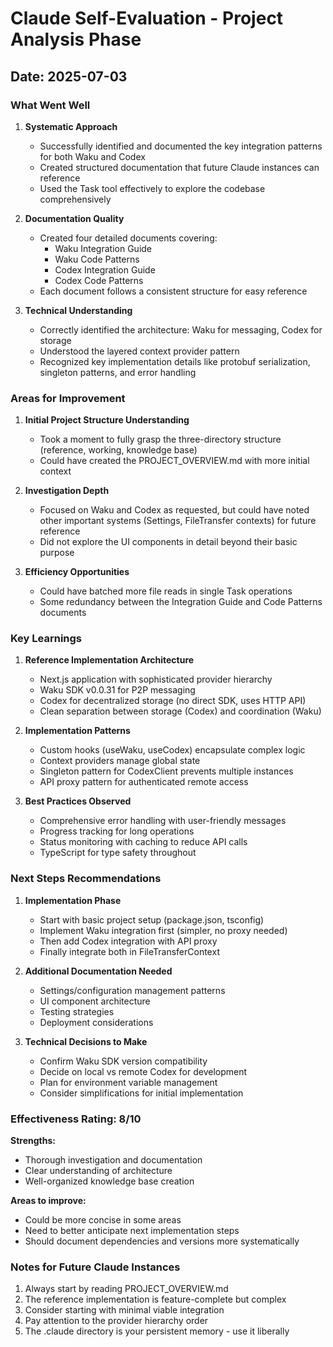 # Claude Self-Evaluation - Project Analysis Phase

## Date: 2025-07-03

### What Went Well

1. **Systematic Approach**
   - Successfully identified and documented the key integration patterns for both Waku and Codex
   - Created structured documentation that future Claude instances can reference
   - Used the Task tool effectively to explore the codebase comprehensively

2. **Documentation Quality**
   - Created four detailed documents covering:
     - Waku Integration Guide
     - Waku Code Patterns
     - Codex Integration Guide
     - Codex Code Patterns
   - Each document follows a consistent structure for easy reference

3. **Technical Understanding**
   - Correctly identified the architecture: Waku for messaging, Codex for storage
   - Understood the layered context provider pattern
   - Recognized key implementation details like protobuf serialization, singleton patterns, and error handling

### Areas for Improvement

1. **Initial Project Structure Understanding**
   - Took a moment to fully grasp the three-directory structure (reference, working, knowledge base)
   - Could have created the PROJECT_OVERVIEW.md with more initial context

2. **Investigation Depth**
   - Focused on Waku and Codex as requested, but could have noted other important systems (Settings, FileTransfer contexts) for future reference
   - Did not explore the UI components in detail beyond their basic purpose

3. **Efficiency Opportunities**
   - Could have batched more file reads in single Task operations
   - Some redundancy between the Integration Guide and Code Patterns documents

### Key Learnings

1. **Reference Implementation Architecture**
   - Next.js application with sophisticated provider hierarchy
   - Waku SDK v0.0.31 for P2P messaging
   - Codex for decentralized storage (no direct SDK, uses HTTP API)
   - Clean separation between storage (Codex) and coordination (Waku)

2. **Implementation Patterns**
   - Custom hooks (useWaku, useCodex) encapsulate complex logic
   - Context providers manage global state
   - Singleton pattern for CodexClient prevents multiple instances
   - API proxy pattern for authenticated remote access

3. **Best Practices Observed**
   - Comprehensive error handling with user-friendly messages
   - Progress tracking for long operations
   - Status monitoring with caching to reduce API calls
   - TypeScript for type safety throughout

### Next Steps Recommendations

1. **Implementation Phase**
   - Start with basic project setup (package.json, tsconfig)
   - Implement Waku integration first (simpler, no proxy needed)
   - Then add Codex integration with API proxy
   - Finally integrate both in FileTransferContext

2. **Additional Documentation Needed**
   - Settings/configuration management patterns
   - UI component architecture
   - Testing strategies
   - Deployment considerations

3. **Technical Decisions to Make**
   - Confirm Waku SDK version compatibility
   - Decide on local vs remote Codex for development
   - Plan for environment variable management
   - Consider simplifications for initial implementation

### Effectiveness Rating: 8/10

**Strengths:**
- Thorough investigation and documentation
- Clear understanding of architecture
- Well-organized knowledge base creation

**Areas to improve:**
- Could be more concise in some areas
- Need to better anticipate next implementation steps
- Should document dependencies and versions more systematically

### Notes for Future Claude Instances

1. Always start by reading PROJECT_OVERVIEW.md
2. The reference implementation is feature-complete but complex
3. Consider starting with minimal viable integration
4. Pay attention to the provider hierarchy order
5. The .claude directory is your persistent memory - use it liberally